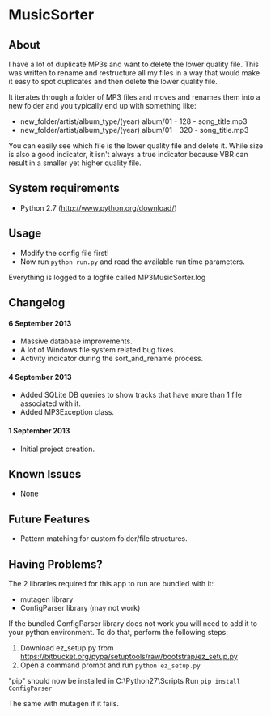# MusicSorter


## About


I have a lot of duplicate MP3s and want to delete the lower quality file.
This was written to rename and restructure all my files in a way that
would make it easy to spot duplicates and then delete the lower quality
file. 

It iterates through a folder of MP3 files and moves and renames them into
a new folder and you typically end up with something like: 

  * new_folder/artist/album_type/(year) album/01 - 128 - song_title.mp3
  * new_folder/artist/album_type/(year) album/01 - 320 - song_title.mp3

You can easily see which file is the lower quality file and delete it.
While size is also a good indicator, it isn't always a true indicator
because VBR can result in a smaller yet higher quality file.





## System requirements


  * Python 2.7 (http://www.python.org/download/)




## Usage


  * Modify the config file first!
  * Now run `python run.py` and read the available run time parameters.

Everything is logged to a logfile called MP3MusicSorter.log




## Changelog


#### 6 September 2013

  * Massive database improvements.
  * A lot of Windows file system related bug fixes.
  * Activity indicator during the sort_and_rename process. 


#### 4 September 2013

  * Added SQLite DB queries to show tracks that have more than 1 file associated with it.
  * Added MP3Exception class.


#### 1 September 2013

  * Initial project creation.




## Known Issues


  * None
  
  
  
  
## Future Features

  * Pattern matching for custom folder/file structures.






## Having Problems?



The 2 libraries required for this app to run are bundled with it:
  
  * mutagen library
  * ConfigParser library  (may not work)

If the bundled ConfigParser library does not work you will need to add it to your python environment.
To do that, perform the following steps:

  1.  Download ez_setup.py from https://bitbucket.org/pypa/setuptools/raw/bootstrap/ez_setup.py
  2.  Open a command prompt and run
      `python ez_setup.py`
    
"pip" should now be installed in C:\Python27\Scripts
Run `pip install ConfigParser`

The same with mutagen if it fails.



